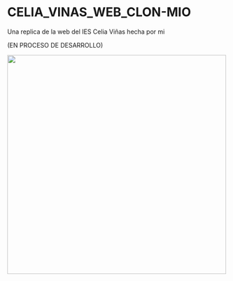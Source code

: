 # CELIA_VINAS_WEB_CLON-MIO
 Una replica de la web del IES Celia Viñas hecha por mi

 (EN PROCESO DE DESARROLLO)

<picture> <img align="left" src="https://media.tenor.com/1l9R9y3_WIkAAAAM/jack-hammer-construction-worker.gif" width = 500px></picture>
